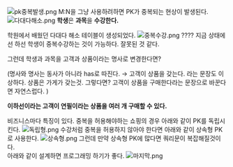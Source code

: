 ![pk중복발생.png]({{site.baseurl}}pk중복발생.png)
M:N을 그냥 사용하려하면 PK가 중복되는 현상이 발생된다.
![다대다해소.png]({{site.baseurl}}/다대다해소.png)
**학생**은 **과목**을 **수강한다.**

학원에서 배웠던 다대다 해소 테이블이 생성되었다.
![중복수강.png]({{site.baseurl}}/assets/img/중복수강.png)
???? 지금 상태에선 하선 학생이 중복수강하는 것이 가능하다. 잘못된 것 같다.

그런데 학생과 과목을 고객과 상품이라는 명사로 변경한다면?  

(명사와 명사는 동사가 아니라 has로 따진다. → 고객이 상품을 갖는다. 라는 문장도 이상하다. 상품은 가게가 갖는것. 그렇다면? 고객이 상품을 구매한다라는 문장으로 바꾼다면 자연스럽다. )

**이하선이라는 고객이 연필이라는 상품을 여러 개 구매할 수 있다.**

비즈니스마다 특징이 있다. 중복을 허용해야하는 쇼핑의 경우 아래와 같이 PK를 독립시킨다.
![독립형.png]({{site.baseurl}}/assets/img/독립형.png)
수강처럼 중복을 허용하지 않아야 한다면 아래와 같이 상속형 PK로 사용한다. 
![상속형.png]({{site.baseurl}}/assets/img/상속형.png)
그런데 만약 상속형 PK에 많다면 쿼리문이 복잡해질것이다.   
아래와 같이 설계하면 프로그래밍 하기가 좋다. 
![마지막.png]({{site.baseurl}}/assets/img/마지막.png)
